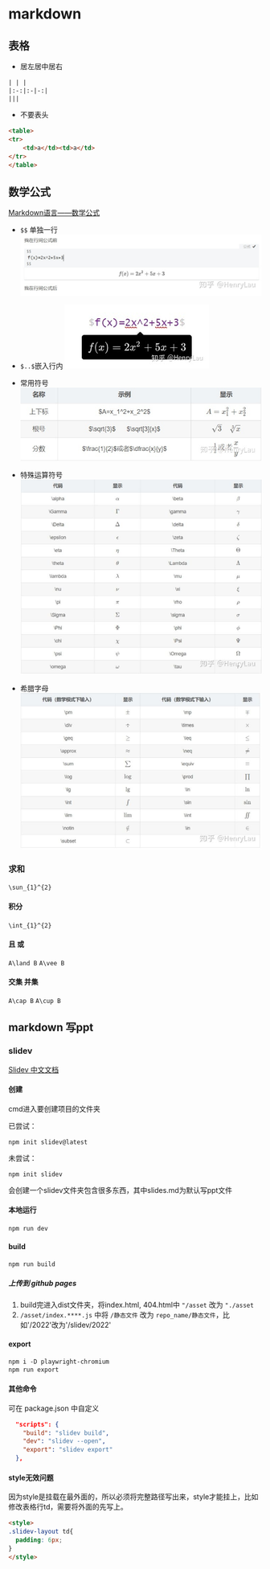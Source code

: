 # markdown

## 表格
* 居左居中居右
```
| | |
|:-:|:-|-:|
|||
```


* 不要表头
```html
<table>
<tr>
	<td>a</td><td>a</td>
</tr>
</table>
```

## 数学公式
[Markdown语言——数学公式](https://zhuanlan.zhihu.com/p/138532124)

* `$$` 单独一行
![](2022-08-09-18-11-11.png)
  
* `$..$`嵌入行内
![](2022-08-09-18-11-07.png)
  
* 常用符号
![](2022-08-09-18-11-16.png)

* 特殊运算符号
![](2022-08-09-18-11-33.png)

* 希腊字母
![](2022-08-09-18-11-22.png)

### 求和
`\sun_{1}^{2}`

#### 积分
`\int_{1}^{2}`

#### 且 或
`A\land B`
`A\vee B`

#### 交集 并集
`A\cap B`
`A\cup B`

## markdown 写ppt
### slidev
[Slidev 中文文档](https://cn.sli.dev/guide/why.html)

#### 创建
cmd进入要创建项目的文件夹

已尝试：
```
npm init slidev@latest
```

未尝试：
```
npm init slidev
```

会创建一个slidev文件夹包含很多东西，其中slides.md为默认写ppt文件

#### 本地运行
```
npm run dev
```

#### build
```
npm run build
```

##### 上传到 github pages
1. build完进入dist文件夹，将index.html, 404.html中 `"/asset` 改为 `"./asset`
2. `/asset/index.****.js` 中将 `/静态文件` 改为 `repo_name/静态文件`，比如'/2022'改为'/slidev/2022'

#### export
```
npm i -D playwright-chromium
npm run export
```

#### 其他命令
可在 package.json 中自定义
```json
  "scripts": {
    "build": "slidev build",
    "dev": "slidev --open",
    "export": "slidev export"
  },
```

#### style无效问题
因为style是挂载在最外面的，所以必须将完整路径写出来，style才能挂上，比如修改表格行td，需要将外面的先写上。
```html
<style>
.slidev-layout td{
  padding: 6px;
}
</style>
```

